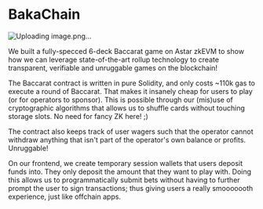 # BakaChain

![Uploading image.png…]()


We built a fully-specced 6-deck Baccarat game on Astar zkEVM to show how we can leverage state-of-the-art rollup technology to create transparent, verifiable and unruggable games on the blockchain!


The Baccarat contract is written in pure Solidity, and only costs ~110k gas to execute a round of Baccarat. That makes it insanely cheap for users to play (or for operators to sponsor). This is possible through our (mis)use of cryptographic algorithms that allows us to shuffle cards without touching storage slots. No need for fancy ZK here! ;)

The contract also keeps track of user wagers such that the operator cannot withdraw anything that isn't part of the operator's own balance or profits. Unruggable!

On our frontend, we create temporary session wallets that users deposit funds into. They only deposit the amount that they want to play with. Doing this allows us to programmatically submit bets without having to further prompt the user to sign transactions; thus giving users a really smooooooth experience, just like offchain apps.
